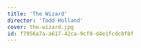 ```yaml
---
title: 'The Wizard'
director: 'Todd Holland'
cover: the-wizard.jpg
id: f7956a7a-a617-42ca-9cf0-d4e1fcdc0f8f
---
```

